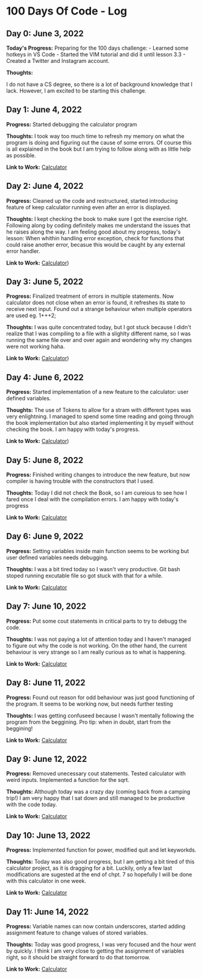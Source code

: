# 100 Days Of Code - Log

## Day 0: June 3, 2022

**Today's Progress:** Preparing for the 100 days challenge:
    - Learned some hotkeys in VS Code
    - Started the VIM tutorial and did it until lesson 3.3
    - Created a Twitter and Instagram account.

**Thoughts:**

I do not have a CS degree, so there is a lot of background knowledge that I lack. However, I am excited to be starting this challenge.

## Day 1: June 4, 2022

**Progress:** Started debugging the calculator program

**Thoughts:** I took way too much time to refresh my memory on what the program is doing and figuring out the cause of some errors. Of course this is all explained in the book but I am trying to follow along with as little help as possible.

**Link to Work:** [Calculator](https://github.com/guijmp/Calculator/commit/c75c1f671ad221d9fdb425ef1e4e1891554b4e3f)


## Day 2: June 4, 2022

**Progress:** Cleaned up the code and restructured, started introducing feature of keep calculator running even after an error is displayed.

**Thoughts:** I kept checking the book to make sure I got the exercise right. Following along by coding definitely makes me understand the issues that he raises along the way. I am feeling good about my progress, today's lesson: When whithin handling error exception, check for functions that could raise another error, becasue this would be caught by any external error handler.

**Link to Work:** [Calculator](https://github.com/guijmp/Calculator/commit/2243f161e9ead92d7cc938128f88a9aa497d3c3c))


## Day 3: June 5, 2022

**Progress:** Finalized treatment of errors in multiple statements. Now calculator does not close when an error is found, it refreshes its state to receive next input. Found out a strange behaviour when multiple operators are used eg. 1+++2;

**Thoughts:** I was quite concentrated today, but I got stuck because I didn't realize that I was compiling to a file with a slighlty different name, so I was running the same file over and over again and wondering why my changes were not working haha.

**Link to Work:** [Calculator](https://github.com/guijmp/Calculator/commit/3c86931391e135a087e6c81340f88e74f72ada11))


## Day 4: June 6, 2022

**Progress:** Started implementation of a new feature to the calculator: user defined variables.

**Thoughts:** The use of Tokens to allow for a stram with different types was very enlightning. I managed to spend some time reading and going through the book implementation but also started implementing it by myself without checking the book. I am happy with today's progress.

**Link to Work:** [Calculator](https://github.com/guijmp/Calculator/compare/main...FeatureWork))


## Day 5: June 8, 2022

**Progress:** Finished writing changes to introduce the new feature, but now compiler is having trouble with the constructors that I used.

**Thoughts:** Today I did not check the Book, so I am cureious to see how I fared once I deal with the compilation errors. I am happy with today's progress

**Link to Work:** [Calculator](https://github.com/guijmp/Calculator/commit/98a3c880da1be5dc60e84d85836969f106e801c2)


## Day 6: June 9, 2022

**Progress:** Setting variables inside main function seems to be working but user defined variables needs debugging.

**Thoughts:** I was a bit tired today so I wasn't very productive. Git bash stoped running excutable file so got stuck with that for a while.

**Link to Work:** [Calculator](https://github.com/guijmp/Calculator/commit/6680d0647392b9dfe4ef909019ac5463bf291429)


## Day 7: June 10, 2022

**Progress:** Put some cout statements in critical parts to try to debugg the code.

**Thoughts:** I was not paying a lot of attention today and I haven't managed to figure out why the code is not working. On the other hand, the current behaviour is very strange so I am really curious as to what is happening.

**Link to Work:** [Calculator](https://github.com/guijmp/Calculator/commit/d1db3c1b56c6427919a8d13d7c435064e2a93772)


## Day 8: June 11, 2022

**Progress:** Found out reason for odd behaviour was just good functioning of the program. It seems to be working now, but needs further testing

**Thoughts:** I was getting confuseed because I wasn't mentally following the program from the beggining. Pro tip: when in doubt, start from the beggining!

**Link to Work:** [Calculator](https://github.com/guijmp/Calculator/commit/d539534d76e29aa4b2b406b75262baa67c3f06c2)


## Day 9: June 12, 2022

**Progress:** Removed unecessary cout statements. Tested calculator with weird inputs. Implemented a function for the sqrt.

**Thoughts:** Although today was a crazy day (coming back from a camping trip!) I am very happy that I sat down and still managed to be productive with the code today.

**Link to Work:** [Calculator](https://github.com/guijmp/Calculator/commit/7c669987f0e742506a95812e4407cabe504c86d1)


## Day 10: June 13, 2022

**Progress:** Implemented function for power, modified quit and let keyworkds.

**Thoughts:** Today was also good progress, but I am getting a bit tired of this calculator project, as it is dragging for a bit. Luckily, only a few last modifications are sugested at the end of chpt. 7 so hopefully I will be done with this calculator in one week.

**Link to Work:** [Calculator](https://github.com/guijmp/Calculator/commit/7443941ed3c8dec19e2d54bda798aa10e1ec4305)


## Day 11: June 14, 2022

**Progress:** Variable names can now contain underscores, started adding assignment feature to change values of stored variables.

**Thoughts:** Today was good progress, I was very focused and the hour went by quickly. I think I am very close to getting the assignment of variables right, so it should be straight forward to do that tomorrow.

**Link to Work:** [Calculator](https://github.com/guijmp/Calculator/commit/54e8c558233f42fec836f58ae30af6922029bf65)



